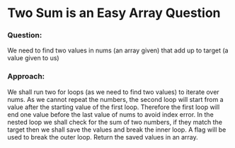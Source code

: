 # Two Sum is an Easy Array Question

### Question:
We need to find two values in nums (an array given) that add up to target (a value given to us)

### Approach:
We shall run two for loops (as we need to find two values) to iterate over nums.
As we cannot repeat the numbers, the second loop will start from a value after the starting value of the first loop.
Therefore the first loop will end one value before the last value of nums to avoid index error.
In the nested loop we shall check for the sum of two numbers, if they match the target then we shall save the values and break the inner loop.
A flag will be used to break the outer loop. 
Return the saved values in an array.
